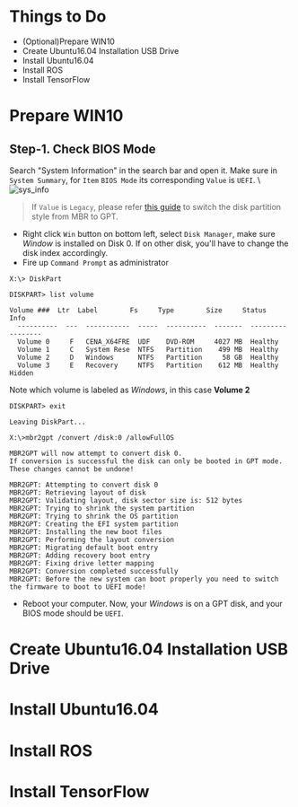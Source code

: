 # Things to Do
- (Optional)Prepare WIN10
- Create Ubuntu16.04 Installation USB Drive
- Install Ubuntu16.04
- Install ROS
- Install TensorFlow

# Prepare WIN10

## Step-1. Check BIOS Mode
Search "System Information" in the search bar and open it. Make sure in `System Summary`, for `Item` `BIOS Mode` its corresponding `Value` is `UEFI`. \\
![sys_info](https://github.com/linZHank/two_loggers/blob/master/Docs/images/sys_info.PNG)

> If `Value` is `Legacy`, please refer [this guide](https://docs.microsoft.com/zh-cn/windows/deployment/mbr-to-gpt) to switch the disk partition style from MBR to GPT.
- Right click `Win` button on bottom left, select `Disk Manager`, make sure *Window* is installed on Disk 0. If on other disk, you'll have to change the disk index accordingly.
- Fire up `Command Prompt` as administrator
```console
X:\> DiskPart

DISKPART> list volume

Volume ###  Ltr  Label        Fs     Type        Size     Status     Info
  ----------  ---  -----------  -----  ----------  -------  ---------  --------
  Volume 0     F   CENA_X64FRE  UDF    DVD-ROM     4027 MB  Healthy
  Volume 1     C   System Rese  NTFS   Partition    499 MB  Healthy
  Volume 2     D   Windows      NTFS   Partition     58 GB  Healthy
  Volume 3     E   Recovery     NTFS   Partition    612 MB  Healthy    Hidden
```
Note which volume is labeled as *Windows*, in this case **Volume 2**
```console
DISKPART> exit

Leaving DiskPart...

X:\>mbr2gpt /convert /disk:0 /allowFullOS

MBR2GPT will now attempt to convert disk 0.
If conversion is successful the disk can only be booted in GPT mode.
These changes cannot be undone!

MBR2GPT: Attempting to convert disk 0
MBR2GPT: Retrieving layout of disk
MBR2GPT: Validating layout, disk sector size is: 512 bytes
MBR2GPT: Trying to shrink the system partition
MBR2GPT: Trying to shrink the OS partition
MBR2GPT: Creating the EFI system partition
MBR2GPT: Installing the new boot files
MBR2GPT: Performing the layout conversion
MBR2GPT: Migrating default boot entry
MBR2GPT: Adding recovery boot entry
MBR2GPT: Fixing drive letter mapping
MBR2GPT: Conversion completed successfully
MBR2GPT: Before the new system can boot properly you need to switch the firmware to boot to UEFI mode!
```
- Reboot your computer. Now, your *Windows* is on a GPT disk, and your BIOS mode should be `UEFI`.

# Create Ubuntu16.04 Installation USB Drive

# Install Ubuntu16.04

# Install ROS

# Install TensorFlow
